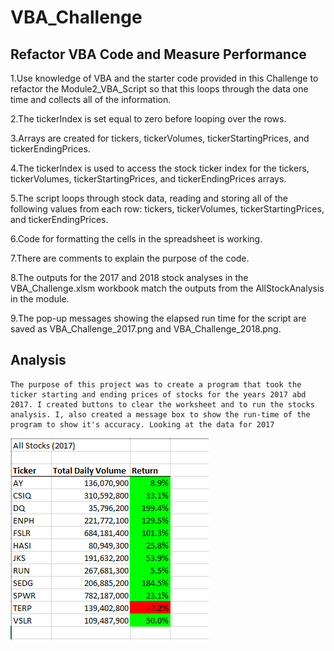 # VBA_Challenge
## Refactor VBA Code and Measure Performance
1.Use  knowledge of VBA and the starter code provided in this Challenge to refactor the Module2_VBA_Script so that this loops through the data one time and collects all of the information. 

2.The tickerIndex is set equal to zero before looping over the rows.

3.Arrays are created for tickers, tickerVolumes, tickerStartingPrices, and tickerEndingPrices.

4.The tickerIndex is used to access the stock ticker index for the tickers, tickerVolumes, tickerStartingPrices, and tickerEndingPrices arrays.

5.The script loops through stock data, reading and storing all of the following values from each row: tickers, tickerVolumes, tickerStartingPrices, and tickerEndingPrices.

6.Code for formatting the cells in the spreadsheet is working.

7.There are comments to explain the purpose of the code.

8.The outputs for the 2017 and 2018 stock analyses in the VBA_Challenge.xlsm workbook match the outputs from the AllStockAnalysis in the module.

9.The pop-up messages showing the elapsed run time for the script are saved as VBA_Challenge_2017.png and VBA_Challenge_2018.png.

## Analysis 
    The purpose of this project was to create a program that took the ticker starting and ending prices of stocks for the years 2017 abd 2017. I created buttons to clear the worksheet and to run the stocks analysis. I, also created a message box to show the run-time of the program to show it's accuracy. Looking at the data for 2017
    
  ![2017](Resources/VBA_Challenge_2017.png)
   
